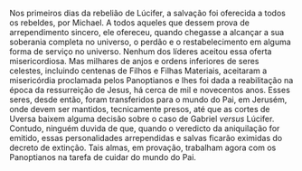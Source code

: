 ﻿Nos primeiros dias da rebelião de Lúcifer, a salvação foi oferecida a todos os rebeldes, por Michael. A todos aqueles que dessem prova de arrependimento sincero, ele ofereceu, quando chegasse a alcançar a sua soberania completa no universo, o perdão e o restabelecimento em alguma forma de serviço no universo. Nenhum dos líderes aceitou essa oferta misericordiosa. Mas milhares de anjos e ordens inferiores de seres celestes, incluindo centenas de Filhos e Filhas Materiais, aceitaram a misericórdia proclamada pelos Panoptianos e lhes foi dada a reabilitação na época da ressurreição de Jesus, há cerca de mil e novecentos anos. Esses seres, desde então, foram transferidos para o mundo do Pai, em Jerusém, onde devem ser mantidos, tecnicamente presos, até que as cortes de Uversa baixem alguma decisão sobre o caso de Gabriel <em>versus</em> Lúcifer. Contudo, ninguém duvida de que, quando o veredicto da aniquilação for emitido, essas personalidades arrependidas e salvas ficarão eximidas do decreto de extinção. Tais almas, em provação, trabalham agora com os Panoptianos na tarefa de cuidar do mundo do Pai.